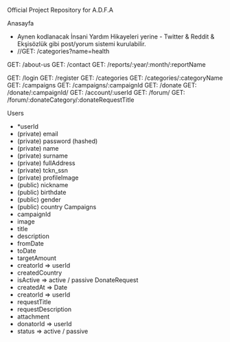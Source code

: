 Official Project Repository for A.D.F.A

Anasayfa

- Aynen kodlanacak İnsani Yardım Hikayeleri yerine - Twitter & Reddit & Ekşisözlük gibi post/yorum sistemi kurulabilir.
- //GET: /categories?name=health

GET: /about-us
GET: /contact
GET: /reports/:year/:month/:reportName

<!-- GET: / -->

GET: /login
GET: /register
GET: /categories
GET: /categories/:categoryName
GET: /campaigns
GET: /campaigns/:campaignId
GET: /donate
GET: /donate/:campaignId/
GET: /account/:userId
GET: /forum/
GET: /forum/:donateCategory/:donateRequestTitle

Users
  - *userId
  - (private) email
  - (private) password (hashed)
  - (private) name
  - (private) surname
  - (private) fullAddress
  - (private) tckn_ssn
  - (private) profileImage
  - (public) nickname
  - (public) birthdate
  - (public) gender
  - (public) country
Campaigns
  - campaignId
  - image
  - title
  - description
  - fromDate
  - toDate
  - targetAmount
  - creatorId => userId 
  - createdCountry
  - isActive => active / passive
DonateRequest
  - createdAt => Date
  - creatorId => userId
  - requestTitle
  - requestDescription
  - attachment
  - donatorId => userId
  - status => active / passive
  
